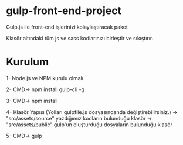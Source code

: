 # gulp-front-end-project
Gulp.js ile front-end işlerinizi kolaylaştıracak paket

Klasör altındaki tüm js ve sass kodlarınızı birleştir ve sıkıştırır.


# Kurulum
1- Node.js ve NPM kurulu olmalı

2- CMD-> npm install gulp-cli -g

3- CMD-> npm install

4- Klasör Yapısı (Yolları gulpfile.js dosyasındanda değiştirebilirsiniz.)
	-> "src/assets/source" yazdığımız kodların bulunduğu klasör
	-> "src/assets/public" gulp'un oluşturduğu dosyaların bulunduğu klasör
	
5- CMD-> gulp
